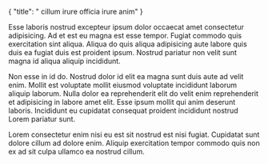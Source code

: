 {
  "title": " cillum irure officia irure anim"
}

Esse laboris nostrud excepteur ipsum dolor occaecat amet consectetur adipisicing. Ad et est eu magna est esse tempor. Fugiat commodo quis exercitation sint aliqua. Aliqua do quis aliqua adipisicing aute labore quis duis ea fugiat duis est proident ipsum. Nostrud pariatur non velit sunt magna id aliqua aliquip incididunt.

Non esse in id do. Nostrud dolor id elit ea magna sunt duis aute ad velit enim. Mollit est voluptate mollit eiusmod voluptate incididunt laborum aliquip laborum. Nulla dolor ea reprehenderit elit do velit enim reprehenderit et adipisicing in labore amet elit. Esse ipsum mollit qui anim deserunt laboris. Incididunt eu cupidatat consequat proident incididunt nostrud Lorem pariatur sunt.

Lorem consectetur enim nisi eu est sit nostrud est nisi fugiat. Cupidatat sunt dolore cillum ad dolore enim. Aliquip exercitation tempor commodo quis non ex ad sit culpa ullamco ea nostrud cillum.